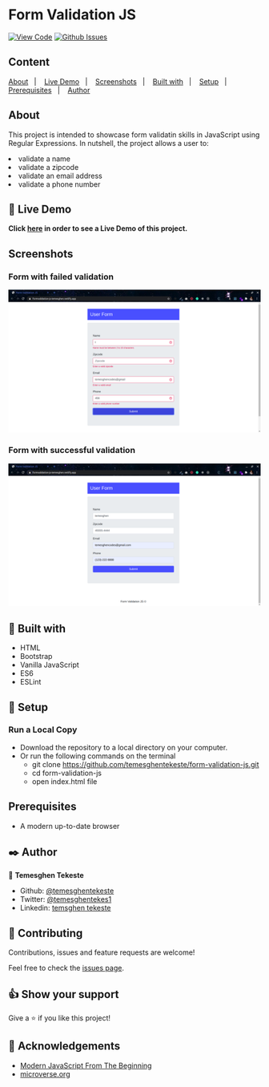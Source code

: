 # Form Validation JS

[![View Code](https://img.shields.io/badge/View%20-Code-green)](https://github.com/temesghentekeste/form-validation-js/pulls)
[![Github Issues](https://img.shields.io/badge/GitHub-Issues-orange)](https://github.com/temesghentekeste/form-validation-js/issues)


## Content

<a text-align="center" href="#about">About</a>&nbsp;&nbsp;&nbsp;|&nbsp;&nbsp;&nbsp;
<a href="#live">Live Demo</a>&nbsp;&nbsp;&nbsp;|&nbsp;&nbsp;&nbsp;
<a href="#screenshots">Screenshots</a>&nbsp;&nbsp;&nbsp;|&nbsp;&nbsp;&nbsp;
<a href="#with">Built with</a>&nbsp;&nbsp;&nbsp;|&nbsp;&nbsp;&nbsp;
<a href="#setup">Setup</a>&nbsp;&nbsp;&nbsp;|&nbsp;&nbsp;&nbsp;
<a href="#prerequisites">Prerequisites</a>&nbsp;&nbsp;&nbsp;|&nbsp;&nbsp;&nbsp;
<a href="#author">Author</a>


## About <a name = "about"></a>

This project is intended to showcase form validatin skills in JavaScript using Regular Expressions. 
In nutshell, the project allows a user to:
<li>validate a name</li>
<li>validate a zipcode</li>
<li>validate an email address</li>
<li>validate a phone number</li>

## 🔴 Live Demo <a name = "live"></a>

**Click [here](https://formvalidation-js-temesghen.netlify.app/) in order to see a Live Demo of this project.**

## Screenshots <a name = "screenshots"></a>

### Form with failed validation
![screenshot](./images/screenshot_fail.png) 
### Form with successful validation
![screenshot](./images/screenshot_success.png) 

## 🔧 Built with<a name = "with"></a>

- HTML
- Bootstrap
- Vanilla JavaScript
- ES6
- ESLint

## 🔨 Setup<a name = "setup"></a>
### Run a Local Copy
- Download the repository to a local directory on your computer.
- Or run the following commands on the terminal
  - git clone https://github.com/temesghentekeste/form-validation-js.git
  - cd form-validation-js
  - open index.html file

## Prerequisites<a name = "prerequisites"></a>
- A modern up-to-date browser

## ✒️  Author <a name = "author"></a>

👤 **Temesghen Tekeste**

- Github: [@temesghentekeste](https://github.com/temesghentekeste)
- Twitter: [@temesghentekes1](https://twitter.com/temesghentekes1)
- Linkedin: [temsghen tekeste](https://www.linkedin.com/in/temesghentekeste/)


## 🤝 Contributing

Contributions, issues and feature requests are welcome!

Feel free to check the [issues page](https://github.com/temesghentekeste/form-validation-js/issues).


## 👍 Show your support

Give a ⭐️ if you like this project!

## :clap: Acknowledgements
- <a href="https://www.udemy.com/course/modern-javascript-from-the-beginning/" target="_blank">Modern JavaScript From The Beginning</a>
- <a href="https://www.microverse.org/" target="_blank">microverse.org</a>
</div>
